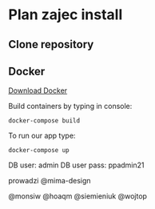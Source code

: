 # Plan zajec install

## Clone repository
## Docker
[Download Docker](https://www.docker.com/get-started)

Build containers by typing in console:
```console
docker-compose build
```

To run our app type:
```console
docker-compose up
```

DB user: admin
DB user pass: ppadmin21


prowadzi @mima-design

@monsiw
@hoaqm
@siemieniuk
@wojtop
